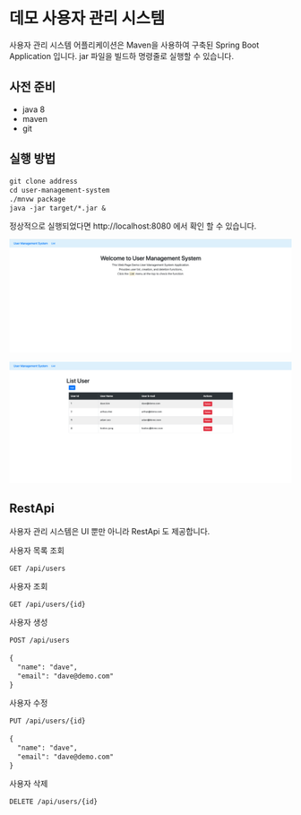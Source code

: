 # 데모 사용자 관리 시스템

사용자 관리 시스템 어플리케이션은 Maven을 사용하여 구축된 Spring Boot Application 입니다.
jar 파일을 빌드하 명령줄로 실행할 수 있습니다.

## 사전 준비
* java 8 
* maven
* git


## 실행 방법
```
git clone address
cd user-management-system
./mnvw package
java -jar target/*.jar &
```

정상적으로 실행되었다면 http://localhost:8080 에서 확인 할 수 있습니다.

![](image/welcome.png)

![](image/list.png)

## RestApi 
사용자 관리 시스템은 UI 뿐만 아니라 RestApi 도 제공합니다.

사용자 목록 조회
```
GET /api/users
```

사용자 조회
```
GET /api/users/{id}
```

사용자 생성
```
POST /api/users

{
  "name": "dave",
  "email": "dave@demo.com"
}
```

사용자 수정
```
PUT /api/users/{id}

{
  "name": "dave",
  "email": "dave@demo.com"
}
```

사용자 삭제
```
DELETE /api/users/{id}
```

